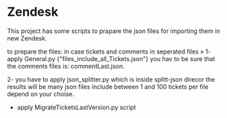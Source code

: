 # Zendesk
This project has some scripts to prapare the json files for importing them in new Zendesk.

to prepare the files:
in case tickets and comments in seperated files »
1- apply General.py {"files_include_all_Tickets.json"}
    you hav to be sure that the comments files is: commentLast.json.

2- you have to apply json_splitter.py which is inside splitt-json direcor 
    the results will be many json files include between 1 and 100 tickets per file depend on your choise.

- apply MigrateTicketsLastVersion.py script
